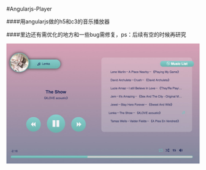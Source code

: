 #Angularjs-Player

####用angularjs做的h5和c3的音乐播放器

####里边还有需优化的地方和一些bug需修复，ps：后续有空的时候再研究

![demo.jpg](demo.jpg)

